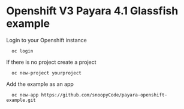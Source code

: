 Openshift V3 Payara 4.1 Glassfish example
==============================

Login to your Openshift instance

```
  oc login
```

If there is no project create a project 

```
  oc new-project yourproject
```
Add the example as an app

```
  oc new-app https://github.com/snoopyCode/payara-openshift-example.git
```
